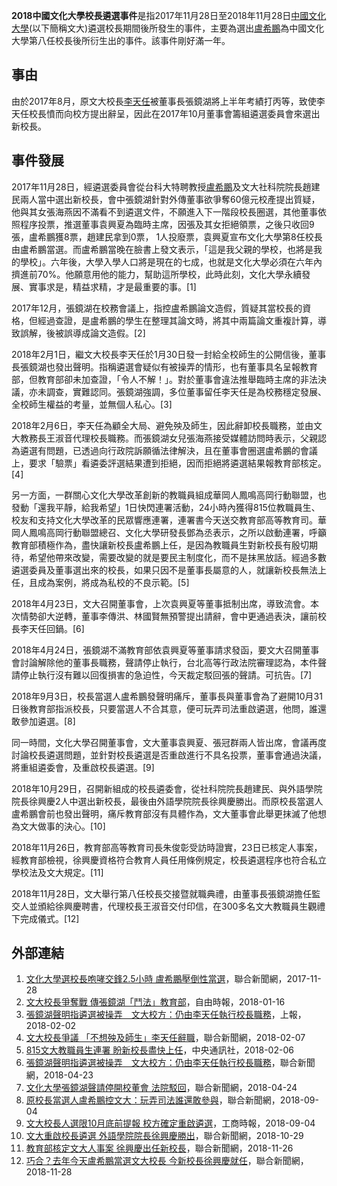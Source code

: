 **2018中國文化大學校長遴選事件**是指2017年11月28日至2018年11月28日[中國文化大學](https://zh.wikipedia.org/wiki/中國文化大學 "wikilink")(以下簡稱文大)遴選校長期間後所發生的事件，主要為選出[盧希鵬](../Page/盧希鵬.md "wikilink")為中國文化大學第八任校長後所衍生出的事件。該事件剛好滿一年。

## 事由

由於2017年8月，原文大校長[李天任](../Page/李天任.md "wikilink")被董事長張鏡湖將上半年考績打丙等，致使李天任校長憤而向校方提出辭呈，因此在2017年10月董事會籌組遴選委員會來選出新校長。

## 事件發展

2017年11月28日，經遴選委員會從台科大特聘教授[盧希鵬](../Page/盧希鵬.md "wikilink")及文大社科院院長趙建民兩人當中選出新校長，會中張鏡湖針對外傳董事欲爭奪60億元校產提出質疑，他與其女張海燕因不滿看不到遴選文件，不願進入下一階段校長圈選，其他董事依照程序投票，推選董事袁興夏為臨時主席，因張及其女拒絕領票，之後只收回9張，盧希鵬獲8票，趙建民拿到0票， 1人投廢票，袁興夏宣布文化大學第8任校長由盧希鵬當選。而盧希鵬當晚在臉書上發文表示，「這是我父親的學校，也將是我的學校」。六年後，大學入學人口將是現在的七成，也就是文化大學必須在六年內擠進前70%。他願意用他的能力，幫助這所學校，此時此刻，文化大學永續發展、實事求是，精益求精，才是最重要的事。\[1\]

2017年12月，張鏡湖在校務會議上，指控盧希鵬論文造假，質疑其當校長的資格，但經過查證，是盧希鵬的學生在整理其論文時，將其中兩篇論文重複計算，導致誤解，後被誤導成論文造假。\[2\]

2018年2月1日，繼文大校長李天任於1月30日發一封給全校師生的公開信後，董事長張鏡湖也發出聲明。指稱遴選會疑似有被操弄的情形，也有董事具名呈報教育部，但教育部卻未加查證，「令人不解！」。對於董事會違法推舉臨時主席的非法決議，亦未調查，實難認同。張鏡湖強調，多位董事留任李天任是為校務穩定發展、全校師生權益的考量，並無個人私心。\[3\]

2018年2月6日，李天任為顧全大局、避免殃及師生，因此辭卸校長職務，並由文大教務長王淑音代理校長職務。而張鏡湖女兒張海燕接受媒體訪問時表示，父親認為遴選有問題，已透過向行政院訴願循法律解決，且在董事會圈選盧希鵬的會議上，要求「驗票」看遴委評選結果遭到拒絕，因而拒絕將遴選結果報教育部核定。\[4\]

另一方面，一群關心文化大學改革創新的教職員組成華岡人鳳鳴高岡行動聯盟，也發動「還我平靜，給我希望」1日快閃連署活動，24小時內獲得815位教職員生、校友和支持文化大學改革的民眾響應連署，連署書今天送交教育部高等教育司。華岡人鳳鳴高岡行動聯盟總召、文化大學研發長鄧為丞表示，之所以啟動連署，呼籲教育部積極作為，盡快讓新校長盧希鵬上任，是因為教職員生對新校長有殷切期待，希望他帶來改變，需要改變的就是要民主制度化，而不是抹黑放話。經過多數遴選委員及董事選出來的校長，如果只因不是董事長屬意的人，就讓新校長無法上任，且成為案例，將成為私校的不良示範。\[5\]

2018年4月23日，文大召開董事會，上次袁興夏等董事抵制出席，導致流會。本次情勢卻大逆轉，董事李傳洪、林國賢無預警提出請辭，會中更通過表決，讓前校長李天任回鍋。\[6\]

2018年4月24日，張鏡湖不滿教育部依袁興夏等董事請求發函，要文大召開董事會討論解除他的董事長職務，聲請停止執行，台北高等行政法院審理認為，本件聲請停止執行沒有難以回復損害的急迫性，今天裁定駁回張的聲請。可抗告。\[7\]

2018年9月3日，校長當選人盧希鵬發聲明痛斥，董事長與董事會為了避開10月31日後教育部指派校長，只要當選人不合其意，便可玩弄司法重啟遴選，他問，誰還敢參加遴選。\[8\]

同一時間，文化大學召開董事會，文大董事袁興夏、張冠群兩人皆出席，會議再度討論校長遴選問題，並針對校長遴選是否重啟進行不具名投票，董事會通過決議，將重組遴委會，及重啟校長遴選。\[9\]

2018年10月29日，召開新組成的校長遴委會，從社科院院長趙建民、與外語學院院長徐興慶2人中選出新校長，最後由外語學院院長徐興慶勝出。而原校長當選人盧希鵬會前也發出聲明，痛斥教育部沒有具體作為，文大董事會此舉更抹滅了他想為文大做事的決心。\[10\]

2018年11月26日，教育部高等教育司長朱俊彰受訪時證實，23日已核定人事案，經教育部檢視，徐興慶資格符合教育人員任用條例規定，校長遴選程序也符合私立學校法及文大規定。\[11\]

2018年11月28日，文大舉行第八任校長交接暨就職典禮，由董事長張鏡湖擔任監交人並頒給徐興慶聘書，代理校長王淑音交付印信，在300多名文大教職員生觀禮下完成儀式。\[12\]

## 外部連結

1.  [文化大學選校長咆哮交鋒2.5小時 盧希鵬壓倒性當選](https://udn.com/news/story/6928/2845112?from=udn-referralnews_ch2artbottom)，聯合新聞網，2017-11-28
2.  [文大校長爭奪戰 傳張鏡湖「鬥法」教育部](http://news.ltn.com.tw/news/life/breakingnews/2312946)，自由時報，2018-01-16
3.  [張鏡湖聲明指遴選被操弄　文大校方：仍由李天任執行校長職務](https://www.upmedia.mg/news_info.php?SerialNo=34587)，上報，2018-02-02
4.  [文大校長爭議 「不想殃及師生」李天任辭職](https://udn.com/news/story/11319/2972088)，聯合新聞網，2018-02-07
5.  [815文大教職員生連署 盼新校長盡快上任](https://www.cna.com.tw/news/ahel/201802080088.aspx)，中央通訊社，2018-02-06
6.  [張鏡湖聲明指遴選被操弄　文大校方：仍由李天任執行校長職務](https://udn.com/news/story/7266/3102718)，聯合新聞網，2018-04-23
7.  [文化大學張鏡湖聲請停開校董會 法院駁回](https://udn.com/news/story/6928/3104977?from=udn-referralnews_ch2artbottom)，聯合新聞網，2018-04-24
8.  [原校長當選人盧希鵬控文大：玩弄司法誰還敢參與](https://udn.com/news/story/7266/3347458)，聯合新聞網，2018-09-04
9.  [文大校長人選限10月底前提報 校方確定重啟遴選](https://m.ctee.com.tw/livenews/ch/20180904001968-260405)，工商時報，2018-09-04
10. [文大重啟校長遴選 外語學院院長徐興慶勝出](https://udn.com/news/story/6928/3449152?from=udn-referralnews_ch2artbottom)，聯合新聞網，2018-10-29
11. [教育部核定文大人事案 徐興慶出任新校長](https://udn.com/news/story/6928/3503737?from=udn-referralnews_ch2artbottom)，聯合新聞網，2018-11-26
12. [巧合？去年今天盧希鵬當選文大校長 今新校長徐興慶就任](https://udn.com/news/story/7266/3506779)，聯合新聞網，2018-11-28